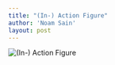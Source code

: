 ```yaml
---
title: "(In-) Action Figure"
author: 'Noam Sain'
layout: post
---
```


![(In-) Action Figure](https://1.bp.blogspot.com/_8aN4krk1nsk/TG_AdqwdIWI/AAAAAAAAAcA/yJoAJIIS0tU/s1600/20100313.jpg "(In-) Action Figure")
